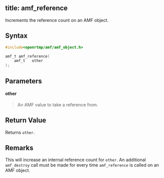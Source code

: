 title: amf_reference
--------------------------

Increments the reference count on an AMF object.

## Syntax ##

```c
#include<openrtmp/amf/amf_object.h>

amf_t amf_reference( 
	amf_t   other 
);
```

## Parameters ##
#### other ####
> An AMF value to take a reference from.

## Return Value ##
Returns `other`.

## Remarks ##
This will increase an internal reference count for `other`. An additional `amf_destroy` call must be made for every time `amf_reference` is called on an AMF object.
